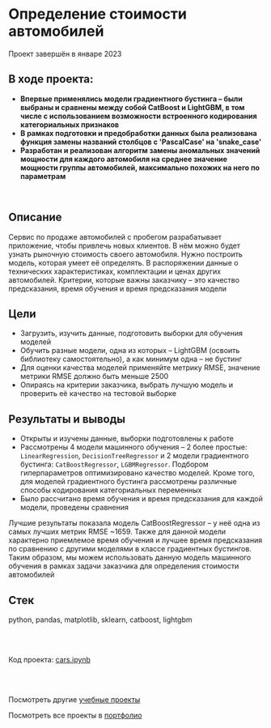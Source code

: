 # Определение стоимости автомобилей
Проект завершён в январе 2023

## В ходе проекта:
- **Впервые применялись модели градиентного бустинга – были выбраны и сравнены между собой CatBoost и LightGBM, в том числе с использованием возможности встроенного кодирования категориальных признаков**
- **В рамках подготовки и предобработки данных была реализована функция замены названий столбцов с 'PascalCase' на 'snake_case'**
- **Разработан и реализован алгоритм замены аномальных значений мощности для каждого автомобиля на среднее значение мощности группы автомобилей, максимально похожих на него по параметрам**

<br>

## Описание
Сервис по продаже автомобилей с пробегом разрабатывает приложение, чтобы привлечь новых клиентов. В нём можно будет узнать рыночную стоимость своего автомобиля. Нужно построить модель, которая умеет её определять. В распоряжении данные о технических характеристиках, комплектации и ценах других автомобилей. Критерии, которые важны заказчику – это качество предсказания, время обучения и время предсказания модели

## Цели
- Загрузить, изучить данные, подготовить выборки для обучения моделей
- Обучить разные модели, одна из которых – LightGBM (освоить библиотеку самостоятельно), а как минимум одна – не бустинг
- Для оценки качества моделей применяйте метрику RMSE, значение метрики RMSE должно быть меньше 2500
- Опираясь на критерии заказчика, выбрать лучшую модель и проверить её качество на тестовой выборке

## Результаты и выводы
- Открыты и изучены данные, выборки подготовлены к работе
- Рассмотрены 4 модели машинного обучения – 2 более простые: `LinearRegression`, `DecisionTreeRegressor` и 2 модели градиентного бустинга: `CatBoostRegressor`, `LGBMRegressor`. Подбором гиперпараметров оптимизировано качество моделей. Кроме того, для моделей градиентного бустинга рассмотрены различные способы кодирования категориальных переменных
- Было рассчитано время обучения и время предсказания для каждой модели, проведены сравнения

Лучшие результаты показала модель CatBoostRegressor – у неё одна из самых лучших метрик RMSE ~1659. Также для данной модели характерно приемлемое время обучения и лучшее время предсказания по сравнению с другими моделями в классе градиентных бустингов. Таким образом, мы можем использовать данную модель машинного обучения в рамках задачи заказчика для определения стоимости автомобилей

## Стек
python, pandas, matplotlib, sklearn, catboost, lightgbm

<br><br>

Код проекта: [cars.ipynb](https://github.com/petrochenkovp/educational_projects/blob/main/ds04_cars/cars.ipynb)

<br><br>

Посмотреть другие [учебные проекты](https://github.com/petrochenkovp/educational_projects)

Посмотреть все проекты в [портфолио](https://github.com/petrochenkovp/portfolio)

<br><br>
